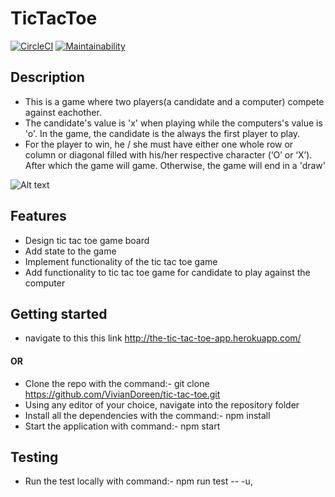 # TicTacToe

[![CircleCI](https://circleci.com/gh/VivianDoreen/tic-tac-toe.svg?style=svg)](https://circleci.com/gh/VivianDoreen/tic-tac-toe)
[![Maintainability](https://api.codeclimate.com/v1/badges/df39a72782d7feb1555f/maintainability)](https://codeclimate.com/github/VivianDoreen/tic-tac-toe/maintainability)

## Description
   - This is a game where two players(a candidate and a computer) compete against eachother. 
   - The candidate's value is 'x' when playing while the computers's value is 'o'. In the game, the candidate is the always the first player to play.
   - For the player to win, he / she must have either one whole row or column or diagonal filled with his/her respective character (‘O’ or ‘X’). After which the game will game. Otherwise, the game will end in a 'draw'


![Alt text](https://rosettacode.org/mw/images/6/6c/Tic_tac_toe.jpg "Optional Title")
## Features
- Design tic tac toe game board
- Add state to the game
- Implement functionality of the tic tac toe game
- Add functionality to tic tac toe game for candidate to play against the computer


## Getting started
 - navigate to this this link http://the-tic-tac-toe-app.herokuapp.com/ 
 #### OR
 - Clone the repo with the command:- git clone https://github.com/VivianDoreen/tic-tac-toe.git
 - Using any editor of your choice, navigate into the repository folder
 - Install all the dependencies with the command:- npm install
 - Start the application with command:- npm start

## Testing

   - Run the test locally with command:- npm run test -- -u, 
  
